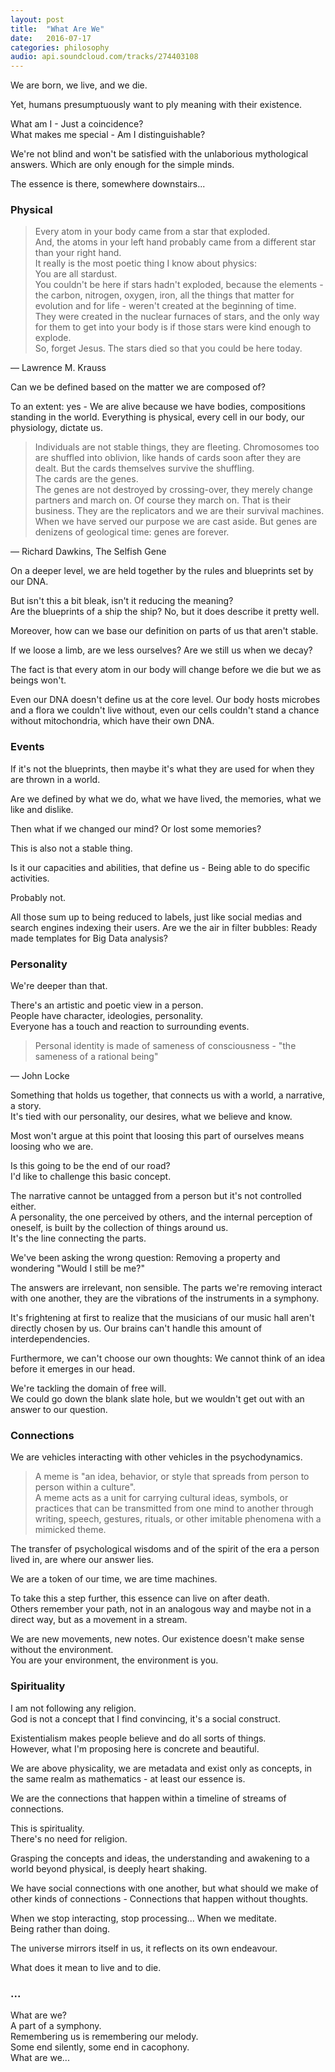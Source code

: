 ```yaml
---
layout: post
title:  "What Are We"
date:   2016-07-17
categories: philosophy
audio: api.soundcloud.com/tracks/274403108
---
```



We are born, we live, and we die.

Yet, humans presumptuously want to ply meaning with their existence.


What am I - Just a coincidence?  
What makes me special - Am I distinguishable?  


We're not blind and won't be satisfied with the unlaborious mythological answers.
Which are only enough for the simple minds.


The essence is there, somewhere downstairs...  


### Physical


> Every atom in your body came from a star that exploded.  
> And, the atoms
> in your left hand probably came from a different star than your right
> hand.  
> It really is the most poetic thing I know about physics:  
> You are
> all stardust.  
> You couldn't be here if stars hadn't exploded, because
> the elements - the carbon, nitrogen, oxygen, iron, all the things that
> matter for evolution and for life - weren't created at the beginning
> of time.  
> They were created in the nuclear furnaces of stars, and the only
> way for them to get into your body is if those stars were kind enough to
> explode.  
> So, forget Jesus. The stars died so that you could be here today.

― Lawrence M. Krauss

Can we be defined based on the matter we are composed of?

To an extent: yes - We are alive because we have bodies, compositions
standing in the world.
Everything is physical, every cell in our body, our physiology, dictate us.


> Individuals are not stable things, they are fleeting. Chromosomes
> too are shuffled into oblivion, like hands of cards soon after they
> are dealt. But the cards themselves survive the shuffling.  
> The cards are the genes.  
> The genes are not destroyed by crossing-over, they
> merely change partners and march on. Of course they march on. That
> is their business. They are the replicators and we are their survival
> machines. When we have served our purpose we are cast aside. But genes are
> denizens of geological time: genes are forever.

― Richard Dawkins, The Selfish Gene

On a deeper level, we are held together by the rules and blueprints set by our
DNA.

But isn't this a bit bleak, isn't it reducing the meaning?  
Are the blueprints of a ship the ship? No, but it does describe it pretty well.

Moreover, how can we base our definition on parts of us that aren't stable.

If we loose a limb, are we less ourselves? Are we still us when we decay?

The fact is that every atom in our body will change before we die but we
as beings won't.

Even our DNA doesn't define us at the core level.
Our body hosts microbes and a flora we couldn't live without, even our cells
couldn't stand a chance without mitochondria, which have their own DNA.


### Events

If it's not the blueprints, then maybe it's what they are used for when they
are thrown in a world.

Are we defined by what we do, what we have lived, the memories, what
we like and dislike.

Then what if we changed our mind?  Or lost some memories?

This is also not a stable thing.

Is it our capacities and abilities, that define us - Being able to do specific
activities.

Probably not.

All those sum up to being reduced to labels, just like social medias and
search engines indexing their users.
Are we the air in filter bubbles: Ready made templates for Big Data
analysis?


### Personality


We're deeper than that.

There's an artistic and poetic view in a person.  
People have character, ideologies, personality.  
Everyone has a touch and reaction to surrounding events.

> Personal identity is made of sameness of consciousness - "the sameness
> of a rational being"

― John Locke

Something that holds us together, that connects us with a world, a narrative,
a story.  
It's tied with our personality, our desires, what we believe and know.

Most won't argue at this point that loosing this part of ourselves means
loosing who we are.

Is this going to be the end of our road?  
I'd like to challenge this basic concept.

The narrative cannot be untagged from a person but it's not controlled either.  
A personality, the one perceived by others, and the internal perception of
oneself, is built by the collection of things around us.  
It's the line connecting the parts.

We've been asking the wrong question: Removing a property and wondering
"Would I still be me?"

The answers are irrelevant, non sensible. The parts we're removing
interact with one another, they are the vibrations of the instruments in a
symphony.

It's frightening at first to realize that the musicians of our music hall
aren't directly chosen by us. Our brains can't handle this amount of
interdependencies.

Furthermore, we can't choose our own thoughts: We cannot think of an idea
before it emerges in our head.

We're tackling the domain of free will.  
We could go down the blank slate hole, but we wouldn't get out with an
answer to our question.


### Connections


We are vehicles interacting with other vehicles in the psychodynamics.

> A meme is "an idea, behavior, or style that spreads from person to person
> within a culture".  
> A meme acts as a unit for carrying cultural ideas,
> symbols, or practices that can be transmitted from one mind to another
> through writing, speech, gestures, rituals, or other imitable phenomena
> with a mimicked theme.


The transfer of psychological wisdoms and of the spirit of the era a person
lived in, are where our answer lies.

We are a token of our time, we are time machines.

To take this a step further, this essence can live on after death.  
Others remember your path, not in an analogous way and maybe not in a direct
way, but as a movement in a stream.

We are new movements, new notes.
Our existence doesn't make sense without the environment.  
You are your environment, the environment is you.


### Spirituality


I am not following any religion.  
God is not a concept that I find convincing, it's a social construct.

Existentialism makes people believe and do all sorts of things.  
However, what I'm proposing here is concrete and beautiful.

We are above physicality, we are metadata and exist only as concepts, in the
same realm as mathematics - at least our essence is.

We are the connections that happen within a timeline of streams of connections.

This is spirituality.  
There's no need for religion.

Grasping the concepts and ideas, the understanding and awakening to a world
beyond physical, is deeply heart shaking.

We have social connections with one another, but what should we make of
other kinds of connections - Connections that happen without thoughts.

When we stop interacting, stop processing... When we meditate.  
Being rather than doing.

The universe mirrors itself in us, it reflects on its own endeavour.

What does it mean to live and to die.


### ...

What are we?  
A part of a symphony.  
Remembering us is remembering our melody.  
Some end silently, some end in cacophony.  
What are we...  

  




  
  
  
  
  
<pre>






</pre>
